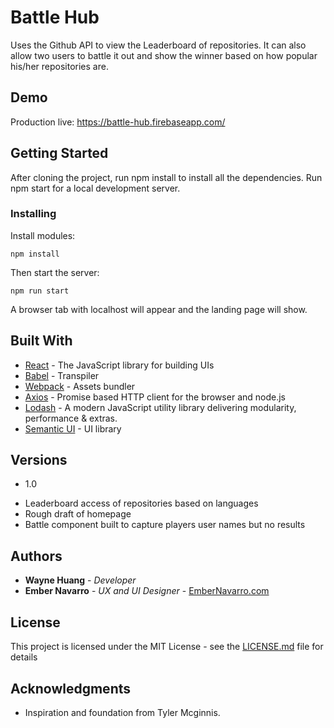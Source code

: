 # Battle Hub

Uses the Github API to view the Leaderboard of repositories.
It can also allow two users to battle it out and show the winner based on how popular his/her repositories are.

## Demo
Production live:
https://battle-hub.firebaseapp.com/

## Getting Started

After cloning the project, run npm install to install all the dependencies.
Run npm start for a local development server.

### Installing

Install modules:

```
npm install
```

Then start the server:

```
npm run start
```

A browser tab with localhost will appear and the landing page will show.

## Built With

* [React](https://reactjs.org/) - The JavaScript library for building UIs
* [Babel](https://babeljs.io/) - Transpiler
* [Webpack](https://webpack.js.org/) - Assets bundler
* [Axios](https://github.com/axios/axios) - Promise based HTTP client for the browser and node.js
* [Lodash](https://lodash.com/) - A modern JavaScript utility library delivering modularity, performance & extras.
* [Semantic UI](https://react.semantic-ui.com) - UI library

## Versions
* 1.0 
- Leaderboard access of repositories based on languages
- Rough draft of homepage
- Battle component built to capture players user names but no results

## Authors

* **Wayne Huang** - *Developer*
* **Ember Navarro** - *UX and UI Designer* - [EmberNavarro.com](https://embernavarro.com/)

## License

This project is licensed under the MIT License - see the [LICENSE.md](LICENSE.md) file for details

## Acknowledgments
* Inspiration and foundation from Tyler Mcginnis.
